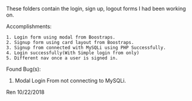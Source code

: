 These folders contain the login, sign up, logout forms I had been working on. 

Accomplishments:

	1. Login form using modal from Boostraps.
	2. Signup form using card layout from Boostraps.
	3. Signup from connected with MySQLi using PHP Successfully.
	4. Login successfully(With Simple login from only)
	5. Different nav once a user is signed in.

Found Bug(s):
   1. Modal Login From not connecting to MySQLi.

   
Ren
10/22/2018
 
